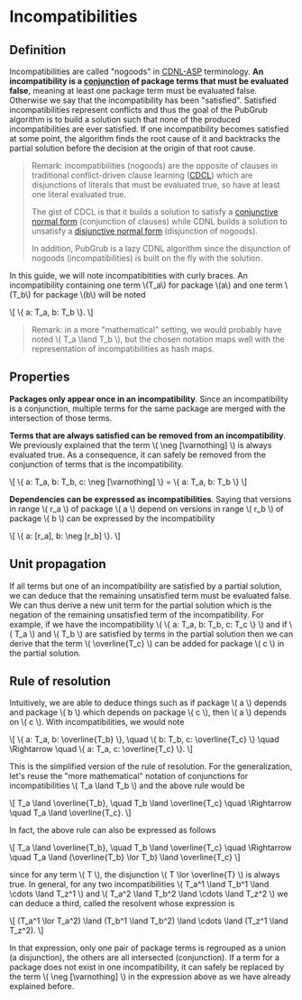# Incompatibilities


## Definition

Incompatibilities are called "nogoods" in [CDNL-ASP][ass] terminology.
**An incompatibility is a [conjunction][conjunction] of package terms that must
be evaluated false**, meaning at least one package term must be evaluated false.
Otherwise we say that the incompatibility has been "satisfied".
Satisfied incompatibilities represent conflicts and thus
the goal of the PubGrub algorithm is to build a solution
such that none of the produced incompatibilities are ever satisfied.
If one incompatibility becomes satisfied at some point,
the algorithm finds the root cause of it and backtracks the partial solution
before the decision at the origin of that root cause.

> Remark: incompatibilities (nogoods) are the opposite of clauses
> in traditional conflict-driven clause learning ([CDCL][cdcl])
> which are disjunctions of literals that must be evaluated true,
> so have at least one literal evaluated true.
>
> The gist of CDCL is that it builds a solution to satisfy a
> [conjunctive normal form][cnf] (conjunction of clauses) while
> CDNL builds a solution to unsatisfy a [disjunctive normal form][dnf]
> (disjunction of nogoods).
>
> In addition, PubGrub is a lazy CDNL algorithm since the disjunction of nogoods
> (incompatibilities) is built on the fly with the solution.

[ass]: https://www.sciencedirect.com/science/article/pii/S0004370212000409
[cdcl]: https://en.wikipedia.org/wiki/Conflict-driven_clause_learning
[conjunction]: https://en.wikipedia.org/wiki/Logical_conjunction
[cnf]: https://en.wikipedia.org/wiki/Conjunctive_normal_form
[dnf]: https://en.wikipedia.org/wiki/Disjunctive_normal_form

In this guide, we will note incompatibitities with curly braces.
An incompatibility containing one term \\(T_a\\) for package \\(a\\)
and one term \\(T_b\\) for package \\(b\\) will be noted

\\[ \\{ a: T_a, b: T_b \\}. \\]

> Remark: in a more "mathematical" setting, we would probably have noted
> \\( T_a \land T_b \\), but the chosen notation maps well
> with the representation of incompatibilities as hash maps.


## Properties

**Packages only appear once in an incompatibility**.
Since an incompatibility is a conjunction,
multiple terms for the same package are merged with the intersection of those terms.

**Terms that are always satisfied can be removed from an incompatibility**.
We previously explained that the term \\( \neg [\varnothing] \\) is always evaluated true.
As a consequence, it can safely be removed from the conjunction of terms that is the incompatibility.

\\[ \\{ a: T_a, b: T_b, c: \neg [\varnothing] \\} = \\{ a: T_a, b: T_b \\} \\]

**Dependencies can be expressed as incompatibilities**.
Saying that versions in range \\( r_a \\) of package \\( a \\)
depend on versions in range \\( r_b \\) of package \\( b \\)
can be expressed by the incompatibility

\\[ \\{ a: [r_a], b: \neg [r_b] \\}. \\]


## Unit propagation

If all terms but one of an incompatibility are satisfied by a partial solution,
we can deduce that the remaining unsatisfied term must be evaluated false.
We can thus derive a new unit term for the partial solution
which is the negation of the remaining unsatisfied term of the incompatibility.
For example, if we have the incompatibility
\\( \\{ a: T_a, b: T_b, c: T_c \\} \\)
and if \\( T_a \\) and \\( T_b \\) are satisfied by terms in the partial solution
then we can derive that the term \\( \overline{T_c} \\) can be added for package \\( c \\)
in the partial solution.


## Rule of resolution

Intuitively, we are able to deduce things such as if package \\( a \\)
depends and package \\( b \\) which depends on package \\( c \\),
then \\( a \\) depends on \\( c \\).
With incompatibilities, we would note

\\[               \\{ a: T_a, b: \overline{T_b} \\}, \quad
                  \\{ b: T_b, c: \overline{T_c} \\}  \quad
\Rightarrow \quad \\{ a: T_a, c: \overline{T_c} \\}. \\]

This is the simplified version of the rule of resolution.
For the generalization, let's reuse the "more mathematical" notation of conjunctions
for incompatibilities \\( T_a \land T_b \\) and the above rule would be

\\[               T_a \land \overline{T_b}, \quad
                  T_b \land \overline{T_c}  \quad
\Rightarrow \quad T_a \land \overline{T_c}. \\]

In fact, the above rule can also be expressed as follows

\\[               T_a \land \overline{T_b}, \quad
                  T_b \land \overline{T_c}  \quad
\Rightarrow \quad T_a \land (\overline{T_b} \lor T_b) \land \overline{T_c} \\]

since for any term \\( T \\), the disjunction \\( T \lor \overline{T} \\) is always true.
In general, for any two incompatibilities \\( T_a^1 \land T_b^1 \land \cdots \land T_z^1 \\)
and \\( T_a^2 \land T_b^2 \land \cdots \land T_z^2 \\) we can deduce a third,
called the resolvent whose expression is

\\[ (T_a^1 \lor T_a^2) \land (T_b^1 \land T_b^2) \land \cdots \land (T_z^1 \land T_z^2). \\]

In that expression, only one pair of package terms is regrouped as a union (a disjunction),
the others are all intersected (conjunction).
If a term for a package does not exist in one incompatibility,
it can safely be replaced by the term \\( \neg [\varnothing] \\) in the expression above
as we have already explained before.
